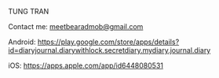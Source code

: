 TUNG TRAN

Contact me: meetbearadmob@gmail.com

Android: https://play.google.com/store/apps/details?id=diaryjournal.diarywithlock.secretdiary.mydiary.journal.diary

iOS: https://apps.apple.com/app/id6448080531
